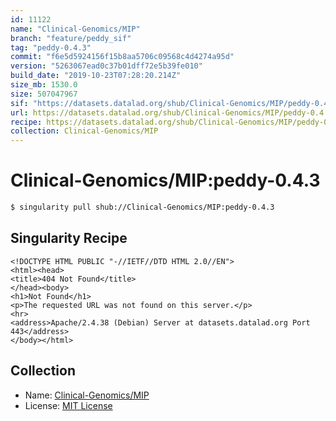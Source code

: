 ```yaml
---
id: 11122
name: "Clinical-Genomics/MIP"
branch: "feature/peddy_sif"
tag: "peddy-0.4.3"
commit: "f6e5d5924156f15b8aa5706c09568c4d4274a95d"
version: "5263067ead0c37b01dff72e5b39fe010"
build_date: "2019-10-23T07:28:20.214Z"
size_mb: 1530.0
size: 507047967
sif: "https://datasets.datalad.org/shub/Clinical-Genomics/MIP/peddy-0.4.3/2019-10-23-f6e5d592-5263067e/5263067ead0c37b01dff72e5b39fe010.sif"
url: https://datasets.datalad.org/shub/Clinical-Genomics/MIP/peddy-0.4.3/2019-10-23-f6e5d592-5263067e/
recipe: https://datasets.datalad.org/shub/Clinical-Genomics/MIP/peddy-0.4.3/2019-10-23-f6e5d592-5263067e/Singularity
collection: Clinical-Genomics/MIP
---
```


# Clinical-Genomics/MIP:peddy-0.4.3

```bash
$ singularity pull shub://Clinical-Genomics/MIP:peddy-0.4.3
```

## Singularity Recipe

```singularity
<!DOCTYPE HTML PUBLIC "-//IETF//DTD HTML 2.0//EN">
<html><head>
<title>404 Not Found</title>
</head><body>
<h1>Not Found</h1>
<p>The requested URL was not found on this server.</p>
<hr>
<address>Apache/2.4.38 (Debian) Server at datasets.datalad.org Port 443</address>
</body></html>
```

## Collection

 - Name: [Clinical-Genomics/MIP](https://github.com/Clinical-Genomics/MIP)
 - License: [MIT License](https://api.github.com/licenses/mit)

